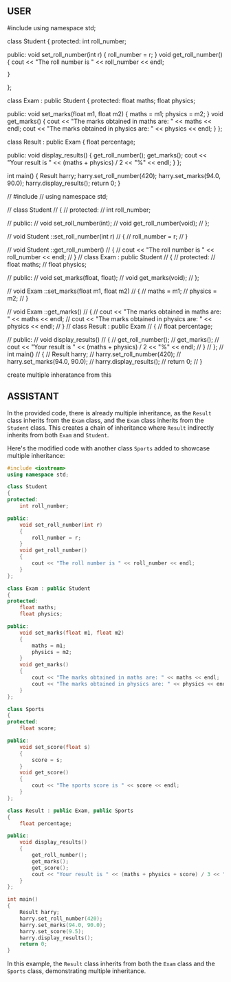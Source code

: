 ## USER
#include <iostream>
using namespace std;

class Student
{
protected:
    int roll_number;

public:
    void set_roll_number(int r)
    {
        roll_number = r;
    }
    void get_roll_number()
    {
        cout << "The roll number is " << roll_number << endl;
    
    }
};




class Exam : public Student
{
protected:
    float maths;
    float physics;

public:
    void set_marks(float m1, float m2)
    {
        maths = m1;
        physics = m2;
    }
    void get_marks()
    {
        cout << "The marks obtained in maths are: " << maths << endl;
        cout << "The marks obtained in physics are: " << physics << endl;
    }
};


class Result : public Exam
{
    float percentage;

public:
    void display_results()
    {
        get_roll_number();
        get_marks();
        cout << "Your result is " << (maths + physics) / 2 << "%" << endl;
    }
};



int main()
{
    Result harry;
    harry.set_roll_number(420);
    harry.set_marks(94.0, 90.0);
    harry.display_results();
    return 0;
}












// #include <iostream>
// using namespace std;

// class Student
// {
// protected:
//     int roll_number;

// public:
//     void set_roll_number(int);
//     void get_roll_number(void);
// };

// void Student ::set_roll_number(int r)
// {
//     roll_number = r;
// }

// void Student ::get_roll_number()
// {
//     cout << "The roll number is " << roll_number << endl;
// }
// class Exam : public Student
// {
// protected:
//     float maths;
//     float physics;

// public:
//     void set_marks(float, float);
//     void get_marks(void);
// };

// void Exam ::set_marks(float m1, float m2)
// {
//     maths = m1;
//     physics = m2;
// }

// void Exam ::get_marks()
// {
//     cout << "The marks obtained in maths are: " << maths << endl;
//     cout << "The marks obtained in physics are: " << physics << endl;
// }
// class Result : public Exam
// {
//     float percentage;

// public:
//     void display_results()
//     {
//         get_roll_number();
//         get_marks();
//         cout << "Your result is " << (maths + physics) / 2 << "%" << endl;
//     }
// };
// int main()
// {
//     Result harry;
//     harry.set_roll_number(420);
//     harry.set_marks(94.0, 90.0);
//     harry.display_results();
//     return 0;
// }










create multiple inheratance from this 

## ASSISTANT
In the provided code, there is already multiple inheritance, as the `Result` class inherits from the `Exam` class, and the `Exam` class inherits from the `Student` class. This creates a chain of inheritance where `Result` indirectly inherits from both `Exam` and `Student`.

Here's the modified code with another class `Sports` added to showcase multiple inheritance:

```cpp
#include <iostream>
using namespace std;

class Student
{
protected:
    int roll_number;

public:
    void set_roll_number(int r)
    {
        roll_number = r;
    }
    void get_roll_number()
    {
        cout << "The roll number is " << roll_number << endl;
    }
};

class Exam : public Student
{
protected:
    float maths;
    float physics;

public:
    void set_marks(float m1, float m2)
    {
        maths = m1;
        physics = m2;
    }
    void get_marks()
    {
        cout << "The marks obtained in maths are: " << maths << endl;
        cout << "The marks obtained in physics are: " << physics << endl;
    }
};

class Sports
{
protected:
    float score;

public:
    void set_score(float s)
    {
        score = s;
    }
    void get_score()
    {
        cout << "The sports score is " << score << endl;
    }
};

class Result : public Exam, public Sports
{
    float percentage;

public:
    void display_results()
    {
        get_roll_number();
        get_marks();
        get_score();
        cout << "Your result is " << (maths + physics + score) / 3 << "%" << endl;
    }
};

int main()
{
    Result harry;
    harry.set_roll_number(420);
    harry.set_marks(94.0, 90.0);
    harry.set_score(9.5);
    harry.display_results();
    return 0;
}
```

In this example, the `Result` class inherits from both the `Exam` class and the `Sports` class, demonstrating multiple inheritance.